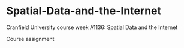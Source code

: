 Spatial-Data-and-the-Internet
=============================

Cranfield University course week A1136: Spatial Data and the Internet

Course assignment
